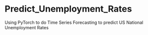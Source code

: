 # Predict_Unemployment_Rates
Using PyTorch to do Time Series Forecasting to predict US National Unemployment Rates
